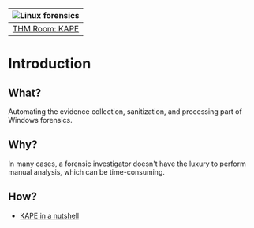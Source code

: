 | ![Linux forensics](../../_static/images/windows-room-banner.png)
|:--:|
| [THM Room: KAPE](https://tryhackme.com/room/kape) |

# Introduction

## What?

Automating the evidence collection, sanitization, and processing part of Windows forensics.

## Why?

In many cases, a forensic investigator doesn't have the luxury to perform manual analysis, which can be time-consuming.

## How?

* [KAPE in a nutshell](nutshell.md)
